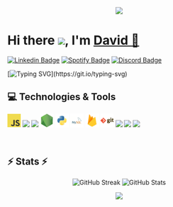 <p align="center">
  <img src="https://capsule-render.vercel.app/api?type=waving&color=gradient&height=60&section=header"/>
</p>
<div>
   <h1>Hi there <img src="https://media.giphy.com/media/hvRJCLFzcasrR4ia7z/giphy.gif" width="25px">, I'm <a href="https://github.com/gdcho">David 🤠</a>
   </h1>
</div>

[![Linkedin Badge](https://img.shields.io/badge/-LinkedIn-0e76a8?style=flat-square&logo=Linkedin&logoColor=white)](https://linkedin.com/in/gdcho)
[![Spotify Badge](https://img.shields.io/badge/-Spotify-green?style=flat-square&logo=Spotify&logoColor=white&color=1db954)](https://open.spotify.com/user/22wp3udkqoekawynox5ztcphi?si=c9a3f6c28b024040)
[![Discord Badge](https://img.shields.io/badge/-Discord-7289DA?style=flat-square&logo=Discord&logoColor=white)](https://discord.gg/users/401554120370028555)

[![Typing SVG](http://readme-typing-svg.herokuapp.com?font=Roboto&weight=500&size=22&duration=4000&pause=1000&color=61DAFB&width=435&lines=I+am+a+CST+Student+at+BCIT%2C;a+uWaterloo+graduate%2C;and+an+aspiring+software+developer.)](https://git.io/typing-svg)

<h2>💻 Technologies & Tools</h2>

<code><img height="30" src="https://raw.githubusercontent.com/github/explore/80688e429a7d4ef2fca1e82350fe8e3517d3494d/topics/javascript/javascript.png"></code>
<code><img height="30" src="https://upload.wikimedia.org/wikipedia/commons/thumb/6/61/HTML5_logo_and_wordmark.svg/640px-HTML5_logo_and_wordmark.svg.png"></code>
<code><img height="30" src="https://upload.wikimedia.org/wikipedia/commons/thumb/d/d5/CSS3_logo_and_wordmark.svg/1200px-CSS3_logo_and_wordmark.svg.png"></code>
<code><img height="30" src="https://raw.githubusercontent.com/github/explore/80688e429a7d4ef2fca1e82350fe8e3517d3494d/topics/nodejs/nodejs.png"></code>
<code><img height="30" src="https://raw.githubusercontent.com/github/explore/80688e429a7d4ef2fca1e82350fe8e3517d3494d/topics/python/python.png"></code>
<code><img height="30" src="https://raw.githubusercontent.com/github/explore/80688e429a7d4ef2fca1e82350fe8e3517d3494d/topics/mysql/mysql.png"></code>
<code><img height="30" src="https://raw.githubusercontent.com/github/explore/80688e429a7d4ef2fca1e82350fe8e3517d3494d/topics/firebase/firebase.png"></code>
<code><img height="30" src="https://raw.githubusercontent.com/github/explore/80688e429a7d4ef2fca1e82350fe8e3517d3494d/topics/git/git.png"></code>
<code><img height="30" src="https://cdn.iconscout.com/icon/free/png-256/java-60-1174953.png?f=webp&w=256"></code>
<code><img height="30" src="https://upload.wikimedia.org/wikipedia/commons/thumb/4/4c/Typescript_logo_2020.svg/1200px-Typescript_logo_2020.svg.png"></code>
<code><img height="30" src="https://pbs.twimg.com/profile_images/1452637606559326217/GFz_P-5e_400x400.png"></code>

<br>

<h2>⚡ Stats ⚡</h2>

<p align="center">
  <img height="170" src="https://github-readme-streak-stats.herokuapp.com?user=gdcho&theme=react&hide_border=true" alt="GitHub Streak" />
  <img height="170" src="https://github-readme-stats.vercel.app/api?username=gdcho&show_icons=true&theme=react&hide_border=true" alt="GitHub Stats" />
</p>


<p align="center">
  <img src="https://capsule-render.vercel.app/api?type=waving&color=gradient&height=60&section=footer"/>
</p>
